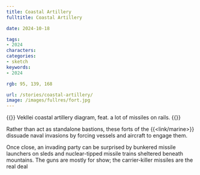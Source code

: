 ```yaml
---
title: Coastal Artillery
fulltitle: Coastal Artillery

date: 2024-10-18

tags:
- 2024
characters:
categories:
- sketch
keywords:
- 2024

rgb: 95, 139, 168

url: /stories/coastal-artillery/
image: /images/fullres/fort.jpg
---
```

{{<note caption>}}
Vekllei coastal artillery diagram, feat. a lot of missiles on rails.
{{</note>}}

Rather than act as standalone bastions, these forts of the {{<link/marine>}} dissuade naval invasions by forcing vessels and aircraft to engage them.

Once close, an invading party can be surprised by bunkered missile launchers on sleds and nuclear-tipped missile trains sheltered beneath mountains. The guns are mostly for show; the carrier-killer missiles are the real deal